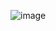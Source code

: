 ![image](https://github.com/DeniseFer/pdm2-241/assets/124710256/5012f4d0-ca26-4bd7-a047-b264a3222652)
